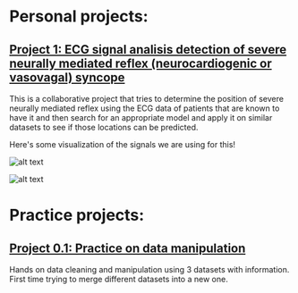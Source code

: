 # Personal projects:

## [Project 1: ECG signal analisis detection of severe neurally mediated reflex (neurocardiogenic or vasovagal) syncope](https://github.com/Viottihugo/Detection-of-severe-neurally-mediated-reflex-syncope)

This is a collaborative project that tries to determine the position of severe neurally mediated reflex using the ECG data of patients that are known to have it and then search for an appropriate model and apply it on similar datasets to see if those locations can be predicted.

Here's some visualization of the signals we are using for this!

![alt text](https://github.com/Viottihugo/ECG_Analysis--Detection_of_severe_neurally-mediated-reflex-syncope/blob/main/Images/Figure_2020-10-20_133742.png "Separate signals")

![alt text](https://github.com/Viottihugo/ECG_Analysis--Detection_of_severe_neurally-mediated-reflex-syncope/blob/main/Images/Figure_2020-10-20_133808.png "Signals in the same axis")

# Practice projects:

## [Project 0.1: Practice on data manipulation](https://github.com/Viottihugo/Practice-Project--Preparing-data)

Hands on data cleaning and manipulation using 3 datasets with information. First time trying to merge different datasets into a new one.
